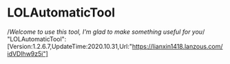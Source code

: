 # LOLAutomaticTool
/*Welcome to use this tool, I'm glad to make something useful for you*/
"LOLAutomaticTool":[Version:1.2.6.7,UpdateTime:2020.10.31,Url:"https://lianxin1418.lanzous.com/idVDlhw9z5i"]
